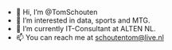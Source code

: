 - 👋 Hi, I’m @TomSchouten
- 👀 I’m interested in data, sports and MTG.
- 🌱 I’m currently IT-Consultant at ALTEN NL.
- 📫 You can reach me at schoutentom@live.nl

<!---
TomSchouten/TomSchouten is a ✨ special ✨ repository because its `README.md` (this file) appears on your GitHub profile.
You can click the Preview link to take a look at your changes.
--->
